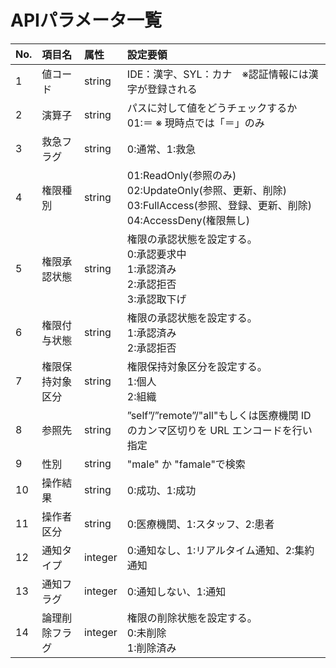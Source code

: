 # APIパラメータ一覧

| No. | 項目名      | 属性     | 設定要領                                                                                                 |
|:----|:---------|:-------|:-----------------------------------------------------------------------------------------------------|
| 1   | 値コード                 | string  | IDE：漢字、SYL：カナ　※認証情報には漢字が登録される                                                                        |
| 2   | 演算子      | string | パスに対して値をどうチェックするか<br/>01:＝ ※ 現時点では「＝」のみ                                                              |
| 3   | 救急フラグ                     | string  | 0:通常、1:救急                                                                                            |
| 4   | 権限種別     | string | 01:ReadOnly(参照のみ)<br/>02:UpdateOnly(参照、更新、削除)<br/>03:FullAccess(参照、登録、更新、削除)<br/>04:AccessDeny(権限無し) |
| 5   | 権限承認状態   | string | 権限の承認状態を設定する。<br/>0:承認要求中<br/>1:承認済み<br/>2:承認拒否<br/>3:承認取下げ                                          |
| 6   | 権限付与状態   | string | 権限の承認状態を設定する。<br>1:承認済み<br>2:承認拒否                                                                    |
| 7   | 権限保持対象区分 | string | 権限保持対象区分を設定する。<br>1:個人<br>2:組織                                                                       |
| 8   | 参照先     | string| ”self”/”remote”/"all"もしくは医療機関 ID のカンマ区切りを URL エンコードを行い指定                                             |
| 9   | 性別      | string | "male" か "famale"で検索                                                                                 |
| 10  | 操作結果                | string | 0:成功、1:成功                                                                                            |
| 11  | 操作者区分                 | string  | 0:医療機関、1:スタッフ、2:患者                                                                                   |
| 12  | 通知タイプ                | integer   | 0:通知なし、1:リアルタイム通知、2:集約通知                                                                             |
| 13  | 通知フラグ     | integer | 0:通知しない、1:通知                                                                                         |
| 14  | 論理削除フラグ        | integer | 権限の削除状態を設定する。<br/>0:未削除<br/>1:削除済み                                                                   |
